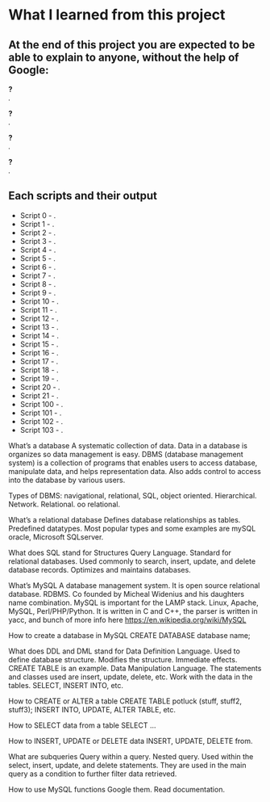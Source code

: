 # What I learned from this project  
At the end of this project you are expected to be able to explain to anyone, without the help of Google:  
---   

**?**  
*.*  


**?**  
*.*  


**?**  
*.*  


**?**  
*.*  


## Each scripts and their output  
* Script 0 - .    
* Script 1 - .  
* Script 2 - .  
* Script 3 - .  
* Script 4 - .  
* Script 5 - .  
* Script 6 - .  
* Script 7 - .  
* Script 8 - .  
* Script 9 - .  
* Script 10 - .  
* Script 11 - .  
* Script 12 - .  
* Script 13 - .  
* Script 14 - .  
* Script 15 - .  
* Script 16 - .  
* Script 17 - .  
* Script 18 - .  
* Script 19 - .  
* Script 20 - .  
* Script 21 - .  
* Script 100 - .    
* Script 101 - .    
* Script 102 - .    
* Script 103 - .    




What’s a database
A systematic collection of data. Data in a database is organizes so data management is easy. DBMS (database management system) is a collection of programs that enables users to access database, manipulate data, and helps representation data. Also adds control to access into the database by various users.

Types of DBMS: navigational, relational, SQL, object oriented.
Hierarchical. Network. Relational. oo relational.

What’s a relational database
Defines database relationships as tables. Predefined datatypes. Most popular types and some examples are mySQL oracle, Microsoft SQLserver.

What does SQL stand for
Structures Query Language. Standard for relational databases. Used commonly to search, insert, update, and delete database records. Optimizes and maintains databases.

What’s MySQL
A database management system. It is open source relational database. RDBMS. Co founded by Micheal Widenius and his daughters name combination. MySQL is important for the LAMP stack. Linux, Apache, MySQL, Perl/PHP/Python. It is written in C and C++, the parser is written in yacc, and bunch of more info here https://en.wikipedia.org/wiki/MySQL

How to create a database in MySQL
 CREATE DATABASE database name;


What does DDL and DML stand for
Data Definition Language. Used to define database structure. Modifies the structure. Immediate effects. CREATE TABLE is an example.
Data Manipulation Language. The statements and classes used are insert, update, delete, etc. Work with the data in the tables. SELECT, INSERT INTO, etc.

How to CREATE or ALTER a table
CREATE TABLE potluck (stuff, stuff2, stuff3);
INSERT INTO, UPDATE, ALTER TABLE, etc.

How to SELECT data from a table
SELECT ...

How to INSERT, UPDATE or DELETE data
INSERT, UPDATE, DELETE from.

What are subqueries
Query within a query. Nested query. Used within the select, insert, update, and delete statements. They are used in the main query as a condition to further filter data retrieved.

How to use MySQL functions
Google them. Read documentation.
